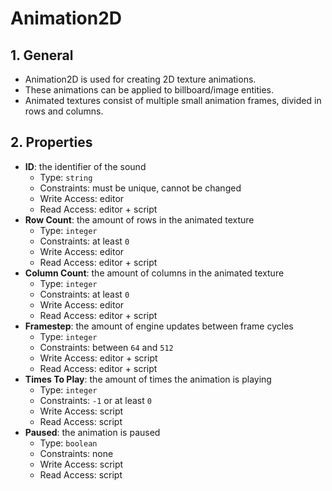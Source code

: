 # Animation2D

## 1. General

- Animation2D is used for creating 2D texture animations.
- These animations can be applied to billboard/image entities.
- Animated textures consist of multiple small animation frames, divided in rows and columns.

## 2. Properties

- **ID**: the identifier of the sound
  - Type: `string`
  - Constraints: must be unique, cannot be changed
  - Write Access: editor
  - Read Access: editor + script
- **Row Count**: the amount of rows in the animated texture
  - Type: `integer`
  - Constraints: at least `0`
  - Write Access: editor
  - Read Access: editor + script
- **Column Count**: the amount of columns in the animated texture
  - Type: `integer`
  - Constraints: at least `0`
  - Write Access: editor
  - Read Access: editor + script
- **Framestep**: the amount of engine updates between frame cycles
  - Type: `integer`
  - Constraints: between `64` and `512`
  - Write Access: editor + script
  - Read Access: editor + script
- **Times To Play**: the amount of times the animation is playing
  - Type: `integer`
  - Constraints: `-1` or at least `0`
  - Write Access: script
  - Read Access: script
- **Paused**: the animation is paused
  - Type: `boolean`
  - Constraints: none
  - Write Access: script
  - Read Access: script
